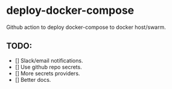 # deploy-docker-compose
Github action to deploy docker-compose to docker host/swarm.







## TODO:

- [] Slack/email notifications.
- [] Use github repo secrets.
- [] More secrets providers.
- [] Better docs.
